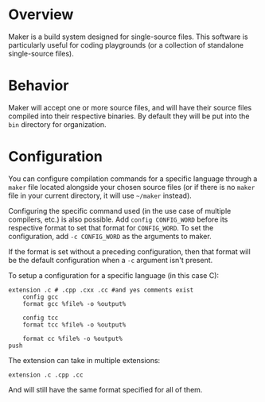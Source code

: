 # Overview

Maker is a build system designed for single-source files. This software is particularly 
useful for coding playgrounds (or a collection of standalone single-source files).

# Behavior 

Maker will accept one or more source files, and will have their source files compiled into 
their respective binaries. By default they will be put into the `bin` directory for organization.

# Configuration

You can configure compilation commands for a specific language through a `maker` file 
located alongside your chosen source files (or if there is no `maker` file in your current directory, it will use `~/maker` instead).

Configuring the specific command used (in the use case of multiple compilers, etc.) is also
possible. Add `config CONFIG_WORD` before its respective format to set that format for
`CONFIG_WORD`. To set the configuration, add `-c CONFIG_WORD` as the arguments to maker.

If the format is set without a preceding configuration, then that format will be the default
configuration when a `-c` argument isn't present.

To setup a configuration for a specific language (in this case C):

```
extension .c # .cpp .cxx .cc #and yes comments exist
	config gcc
	format gcc %file% -o %output%
	
	config tcc
	format tcc %file% -o %output%
	
	format cc %file% -o %output%
push
```

The extension can take in multiple extensions: 

`extension .c .cpp .cc`

And will still have the same format specified for all of them.



